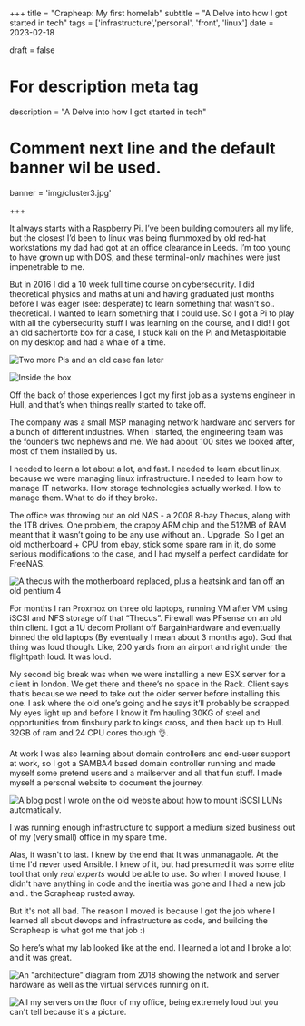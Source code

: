 +++
title = "Crapheap: My first homelab"
subtitle = "A Delve into how I got started in tech"
tags = ['infrastructure','personal', 'front', 'linux']
date = 2023-02-18

draft = false

# For description meta tag
description = "A Delve into how I got started in tech"

# Comment next line and the default banner wil be used.
banner = 'img/cluster3.jpg'


+++

It always starts with a Raspberry Pi. I’ve been building computers all my life, but the closest I’d been to linux was being flummoxed by old red-hat workstations my dad had got at an office clearance in Leeds. I’m too young to have grown up with DOS, and these terminal-only machines were just impenetrable to me. 

But in 2016 I did a 10 week full time course on cybersecurity. I did theoretical physics and maths at uni and having graduated just months before I was eager (see: desperate) to learn something that wasn’t so.. theoretical. I wanted to learn something that I could use. So I got a Pi to play with all the cybersecurity stuff I was learning on the course, and I did! I got an old sachertorte box for a case, I stuck kali on the Pi and Metasploitable on my desktop and had a whale of a time. 

![Two more Pis and an old case fan later](img/cluster0.jpg)

![Inside the box](img/cluster2.jpg)
 

Off the back of those experiences I got my first job as a systems engineer in Hull, and that’s when things really started to take off. 

The company was a small MSP managing network hardware and servers for a bunch of different industries. When I started, the engineering team was the founder’s two nephews and me. We had about 100 sites we looked after, most of them installed by us. 

I needed to learn a lot about a lot, and fast. I needed to learn about linux, because we were managing linux infrastructure. I needed to learn how to manage IT networks. How storage technologies actually worked. How to manage them. What to do if they broke. 

The office was throwing out an old NAS - a 2008 8-bay Thecus, along with the 1TB drives. One problem, the crappy ARM chip and the 512MB of RAM meant that it wasn’t going to be any use without an.. Upgrade. So I get an old motherboard + CPU from ebay, stick some spare ram in it, do some serious modifications to the case, and I had myself a perfect candidate for FreeNAS.

![A thecus with the motherboard replaced, plus a heatsink and fan off an old pentium 4](img/thecus0.jpg)



For months I ran Proxmox on three old laptops, running VM after VM using iSCSI and NFS storage off that “Thecus”. Firewall was PFsense on an old thin client. I got a 1U decom Proliant off BargainHardware and eventually binned the old laptops (By eventually I mean about 3 months ago). God that thing was loud though. Like, 200 yards from an airport and right under the flightpath loud. It was loud.

My second big break was when we were installing a new ESX server for a client in london. We get there and there’s no space in the Rack. Client says that’s because we need to take out the older server before installing this one. I ask where the old one’s going and he says it’ll probably be scrapped. My eyes light up and before I know it I’m hauling 30KG of steel and opportunities from finsbury park to kings cross, and then back up to Hull. 32GB of ram and 24 CPU cores though 👌.

At work I was also learning about domain controllers and end-user support at work, so I got a SAMBA4 based domain controller running and made myself some pretend users and a mailserver and all that fun stuff. I made myself a personal website to document the journey. 

![A blog post I wrote on the old website about how to mount iSCSI LUNs automatically.](img/web_code.png)

I was running enough infrastructure to support a medium sized business out of my (very small) office in my spare time. 


Alas, it wasn't to last. I knew by the end that It was unmanagable. At the time I'd never used Ansible. I knew of it, but had presumed it was some elite tool that only _real experts_ would be able to use. So when I moved house, I didn't have anything in code and the inertia was gone and I had a new job and.. the Scrapheap rusted away.

But it's not all bad. The reason I moved is because I got the job where I learned all about devops and infrastructure as code, and building the Scrapheap is what got me that job :) 

So here’s what my lab looked like at the end. I learned a lot and I broke a lot and it was great. 

![An "architecture" diagram from 2018 showing the network and server hardware as well as the virtual services running on it.](img/network.png)

![All my servers on the floor of my office, being extremely loud but you can't tell because it's a picture.](img/setup.jpg)

